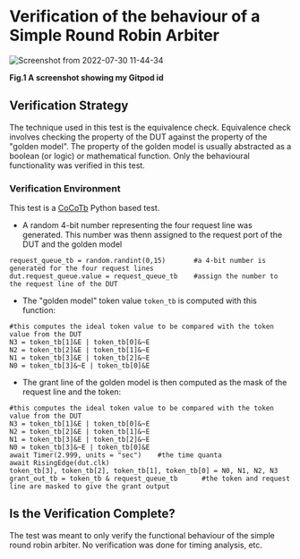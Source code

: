 # Verification of the behaviour of a Simple Round Robin Arbiter

![Screenshot from 2022-07-30 11-44-34](https://user-images.githubusercontent.com/41594627/182002996-7ace628d-8bdd-4560-8181-6833fb666db4.png)

**Fig.1 A screenshot showing my Gitpod id**

## Verification Strategy
The technique used in this test is the equivalence check. Equivalence check involves checking the property of the DUT against the property of the "golden model". The property of the golden model is usually abstracted as a boolean (or logic) or mathematical function. Only the behavioural functionality was verified  in this test.

### Verification Environment
This test is a [CoCoTb](https://www.cocotb.org/) Python based test.
- A random 4-bit number representing the four request line was generated. This number was thenn assigned to the request port of the DUT and the golden model

```
request_queue_tb = random.randint(0,15)       #a 4-bit number is generated for the four request lines
dut.request_queue.value = request_queue_tb    #assign the number to the request line of the DUT
```
- The "golden model" token value `token_tb` is computed with this function:
```
#this computes the ideal token value to be compared with the token value from the DUT
N3 = token_tb[1]&E | token_tb[0]&~E
N2 = token_tb[2]&E | token_tb[1]&~E
N1 = token_tb[3]&E | token_tb[2]&~E
N0 = token_tb[3]&~E | token_tb[0]&E
```

- The grant line of the golden model is then computed as the mask of the request line and the token:

```
#this computes the ideal token value to be compared with the token value from the DUT
N3 = token_tb[1]&E | token_tb[0]&~E
N2 = token_tb[2]&E | token_tb[1]&~E
N1 = token_tb[3]&E | token_tb[2]&~E
N0 = token_tb[3]&~E | token_tb[0]&E
await Timer(2.999, units = "sec")    #the time quanta
await RisingEdge(dut.clk)
token_tb[3], token_tb[2], token_tb[1], token_tb[0] = N0, N1, N2, N3
grant_out_tb = token_tb & request_queue_tb      #the token and request line are masked to give the grant output
```

## Is the Verification Complete?
The test was meant to only verify the functional behaviour of the simple round robin arbiter. No verification was done for timing analysis, etc.
